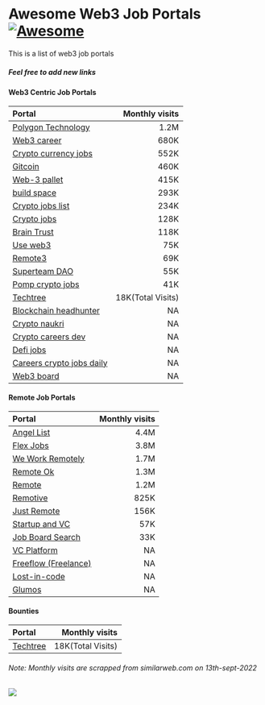 # Awesome Web3 Job Portals [![Awesome](https://cdn.rawgit.com/sindresorhus/awesome/d7305f38d29fed78fa85652e3a63e154dd8e8829/media/badge.svg)](https://github.com/sindresorhus/awesome)
This is a list of web3 job portals
##### Feel free to add new links

#### Web3 Centric Job Portals
| Portal | Monthly visits |
| :---     |       ---: |
| [Polygon Technology](https://ecosystemjobs.polygon.technology/jobs)|1.2M|
| [Web3 career](https://web3.career) |680K|
| [Crypto currency jobs](https://cryptocurrencyjobs.co)|552K|
| [Gitcoin](https://gitcoin.co/)|460K|
| [Web-3 pallet](https://web-3.pallet.xyz)|415K|
| [build space ](https://buildspace.so)|293K|
| [Crypto jobs list](https://cryptojobslist.com)|234K|
| [Crypto jobs](https://crypto.jobs)|128K|
| [Brain Trust](app.usebraintrust.com)|118K|
| [Use web3](https://www.useweb3.xyz/jobs/t/smart-contract)|75K|
| [Remote3](https://remote3.co/web3-jobs)|69K|
| [Superteam DAO](https://earn.superteam.fun/)|55K| 
| [Pomp crypto jobs](https://pompcryptojobs.com/)|41K|
| [Techtree](https://techtree.dev/bounties)|18K(Total Visits)|
| [Blockchain headhunter](https://blockchainheadhunter.com/jobs)|NA|
| [Crypto naukri](https://www.cryptonaukri.com/)|NA|
| [Crypto careers dev](https://www.cryptocareers.dev/)|NA|
| [Defi jobs](https://defi.jobs)|NA|
| [Careers crypto jobs daily](https://cryptojobsdaily.com/)|NA|
| [Web3 board](https://web3board.io)|NA|
#### Remote Job Portals
| Portal | Monthly visits |
| :---     |       ---: |
| [Angel List](https://angel.co/jobs)|4.4M|
| [Flex Jobs](https://www.flexjobs.com/)|3.8M|
| [We Work Remotely](https://weworkremotely.com)|1.7M|
| [Remote Ok](https://remoteok.com/)|1.3M|
| [Remote](https://Remote.co)|1.2M|
| [Remotive](https://remotive.io)|825K|
| [Just Remote](https://justremote.co)|156K|
| [Startup and VC](https://www.startupandvc.com/venture-capital-jobs)|57K|
| [Job Board Search](https://jobboardsearch.com/web3-companies)|33K|
| [VC Platform](https://www.vcplatform.com/jobs)|NA|
| [Freeflow (Freelance)](https://www.freeflow.dev/)|NA|
| [Lost-in-code](https://lost-in-code.com)|NA|
| [Glumos](https://glumos.com/)|NA|

#### Bounties
| Portal | Monthly visits |
| :---     |       ---: |
| [Techtree](https://techtree.dev/bounties)|18K(Total Visits)|


###### Note: Monthly visits are scrapped from similarweb.com on 13th-sept-2022
<a href="">
    <img src="https://komarev.com/ghpvc/?username=awesome-web3-job-portals">
</a>
